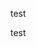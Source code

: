 <!doctype html>
<html lang="en">
  <head>
    <meta charset="utf-8">
    <title>hunger</title>
  </head>
  <body>
  <p>test</p>
  </body>
test
